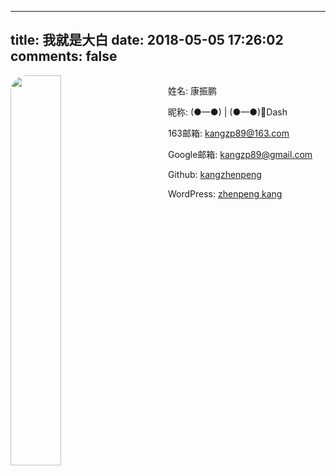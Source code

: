 ----
title: 我就是大白
date: 2018-05-05 17:26:02
comments: false
---
<div><div style="float: left; width: 100%;">
<img style="width: 40%; border-radius:25px; margin-right: 10%; display:inline-block;" src="https://user-images.githubusercontent.com/17019269/59203795-e6e98480-8bd1-11e9-8bed-31df4096ddbc.jpg" align=left />
<div style="display: inline-block;"><div><p><i class="fa fa-user-circle"></i> 姓名: 康振鹏</p></div><div><p><i class="fa fa-user-circle"></i> 昵称: (●—●) | (●—●)🐰Dash</p></div><div><p><i class="fa fa-envelope"></i> 163邮箱: <a href="mailto:kangzp89@163.com">kangzp89@163.com</a></p></div><div><p><i class="fa fa-envelope"></i> Google邮箱: <a href="mailto:kangzp89@gmail.com">kangzp89@gmail.com</a></p></div><div><p><i class="fa fa-github"></i> Github: <a href="https://github.com/kangzhenpeng">kangzhenpeng</a> </p></div><div><p><i class="fa fa-wordpress"></i> WordPress: <a href="http://dabaitublog.wordpress.com">zhenpeng kang</a></p></div></div></div></div>
